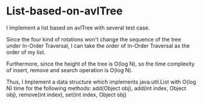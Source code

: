 # List-based-on-avlTree
I Implement a list based on avlTree with several test case.

Since the four kind of rotations won't change the sequence of the tree under In-Order Traversal, I can take the order of In-Order Traversal as the order of my list.

Furthermore, since the height of the tree is O(log N), so the time complexity of insert, remove and search operation is O(log N).

Thus, I Implement a data structure which implements java.util.List with O(log N) time for the following methods:
add(Object obj), add(int index, Object obj), remove(int index), set(int index, Object obj)
